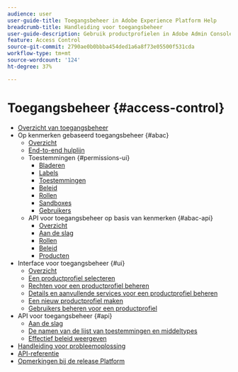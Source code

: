 ```yaml
---
audience: user
user-guide-title: Toegangsbeheer in Adobe Experience Platform Help
breadcrumb-title: Handleiding voor toegangsbeheer
user-guide-description: Gebruik productprofielen in Adobe Admin Console om gebruikersmachtigingen te beheren. Leer hoe u gebruikers kunt toewijzen aan producten en sandboxes.
feature: Access Control
source-git-commit: 2790ae0b0bbba454ded1a6a8f73e05500f531cda
workflow-type: tm+mt
source-wordcount: '124'
ht-degree: 37%

---
```



# Toegangsbeheer {#access-control}

* [Overzicht van toegangsbeheer](home.md)
* Op kenmerken gebaseerd toegangsbeheer {#abac}
   * [Overzicht](abac/overview.md)
   * [End-to-end hulplijn](abac/end-to-end-guide.md)
   * Toestemmingen {#permissions-ui}
      * [Bladeren](abac/ui/browse.md)
      * [Labels](abac/ui/labels.md)
      * [Toestemmingen](abac/ui/permissions.md)
      * [Beleid](abac/ui/policies.md)
      * [Rollen](abac/ui/roles.md)
      * [Sandboxes](abac/ui/sandboxes.md)
      * [Gebruikers](abac/ui/users.md)
   * API voor toegangsbeheer op basis van kenmerken {#abac-api}
      * [Overzicht](abac/api/overview.md)
      * [Aan de slag](abac/api/getting-started.md)
      * [Rollen](abac/api/roles.md)
      * [Beleid](abac/api/policies.md)
      * [Producten](abac/api/products.md)
* Interface voor toegangsbeheer {#ui}
   * [Overzicht](ui/overview.md)
   * [Een productprofiel selecteren](ui/browse.md)
   * [Rechten voor een productprofiel beheren](ui/permissions.md)
   * [Details en aanvullende services voor een productprofiel beheren](ui/details-and-services.md)
   * [Een nieuw productprofiel maken](ui/create-profile.md)
   * [Gebruikers beheren voor een productprofiel](ui/users.md)
* API voor toegangsbeheer {#api}
   * [Aan de slag](api/getting-started.md)
   * [De namen van de lijst van toestemmingen en middeltypes](api/permissions-and-resource-types.md)
   * [Effectief beleid weergeven](api/effective-policies.md)
* [Handleiding voor probleemoplossing](troubleshooting-guide.md)
* [API-referentie](https://www.adobe.io/experience-platform-apis/references/access-control/)
* [Opmerkingen bij de release Platform](https://www.adobe.com/go/platform-release-notes-en)